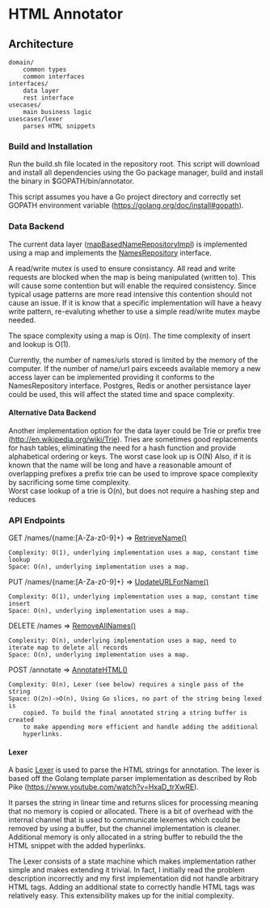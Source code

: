 HTML Annotator
=================================

## Architecture

	domain/
		common types
		common interfaces
	interfaces/
		data layer
		rest interface
	usecases/
		main business logic
	usescases/lexer 
		parses HTML snippets

### Build and Installation

Run the build.sh file located in the repository root.  This script will download and install
all dependencies using the Go package manager, build and install the binary in
$GOPATH/bin/annotator.

This script assumes you have a Go project directory and correctly set GOPATH environment
variable (https://golang.org/doc/install#gopath).

### Data Backend

The current data layer ([mapBasedNameRepositoryImpl](https://github.com/sjhitchner/annotator/blob/master/interfaces/db/db.go)) is implemented
using a map and implements the [NamesRepository](https://github.com/sjhitchner/annotator/blob/master/domain/common.go) interface.

A read/write mutex is used to ensure consistancy.  All read and write requests
are blocked when the map is being manipulated (written to).  This will cause
some contention but will enable the required consistency.  Since typical usage
patterns are more read intensive this contention should not cause an issue.  If 
it is know that a specific implementation will have a heavy write pattern,
re-evaluting whether to use a simple read/write mutex maybe needed.

The space complexity using a map is O(n).
The time complexity of insert and lookup is O(1).

Currently, the number of names/urls stored is limited by the memory of the computer.  If the number of name/url pairs exceeds available memory a new access layer can be implemented providing it conforms to the NamesRepository interface.  Postgres, Redis or another persistance layer could be used, this will affect the stated time and space complexity.


#### Alternative Data Backend

Another implementation option for the data layer could be Trie or prefix tree 
(http://en.wikipedia.org/wiki/Trie).  Tries are sometimes good replacements for
hash tables, eliminating the need for a hash function and provide alphabetical ordering
or keys.  The worst case look up is O(N)
Also, if it is known that the name will be long and have a reasonable amount
of overlapping prefixes a prefix trie  can
be used to improve space complexity by sacrificing some time complexity.  
Worst case lookup of a trie is O(n), but does not require a hashing step and reduces 


### API Endpoints

GET		/names/{name:[A-Za-z0-9]+} => [RetrieveName()](https://github.com/sjhitchner/annotator/blob/master/interfaces/rest/namesresource.go)
	
	Complexity: O(1), underlying implementation uses a map, constant time lookup
	Space: O(n), underlying implementation uses a map.


PUT		/names/{name:[A-Za-z0-9]+} => [UpdateURLForName()](https://github.com/sjhitchner/annotator/blob/master/interfaces/rest/namesresource.go)

	Complexity: O(1), underlying implementation uses a map, constant time insert
	Space: O(n), underlying implementation uses a map.


DELETE	/names  => [RemoveAllNames()](https://github.com/sjhitchner/annotator/blob/master/interfaces/rest/namesresource.go)

	Complexity: O(n), underlying implementation uses a map, need to iterate map to delete all records
	Space: O(n), underlying implementation uses a map.


POST	/annotate => [AnnotateHTML()](https://github.com/sjhitchner/annotator/blob/master/interfaces/rest/annotateresource.go)

	Complexity: O(n), Lexer (see below) requires a single pass of the string
	Space: O(2n)->O(n), Using Go slices, no part of the string being lexed is
		copied. To build the final annotated string a string buffer is created
		to make appending more efficient and handle adding the additional
		hyperlinks.


#### Lexer

A basic [Lexer](https://github.com/sjhitchner/annotator/blob/master/usecases/lexer/lexer.go) is used to parse the HTML strings for annotation.  The
lexer is based off the Golang template parser implementation as
described by Rob Pike (https://www.youtube.com/watch?v=HxaD_trXwRE).

It parses the string in linear time and returns slices for processing
meaning that no memory is copied or allocated. There is a bit of overhead
with the internal channel that is used to communicate lexemes which
could be removed by using a buffer, but the channel implementation is
cleaner.  Additional memory is only allocated in a string buffer to
rebuild the the HTML snippet with the added hyperlinks.

The Lexer consists of a state machine which makes implementation
rather simple and makes extending it trivial.  In fact, I
initially read the problem description incorrectly and my first
implementation did not handle arbitrary HTML tags.  Adding an
additional state to correctly handle HTML tags was relatively easy.
This extensibility makes up for the initial complexity.

